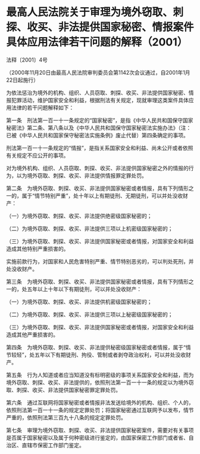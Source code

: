  # 最高人民法院关于审理为境外窃取、刺探、收买、非法提供国家秘密、情报案件具体应用法律若干问题的解释（2001）
 
 

法释〔2001〕4号

（2000年11月20日由最高人民法院审判委员会第1142次会议通过，自2001年1月22日起施行）

为依法惩治为境外的机构、组织、人员窃取、刺探、收买、非法提供国家秘密、情报犯罪活动，维护国家安全和利益，根据刑法有关规定，现就审理这类案件具体应用法律的若干问题解释如下：

第一条　刑法第一百一十一条规定的“国家秘密”，是指《中华人民共和国保守国家秘密法》第二条、第八条以及《中华人民共和国保守国家秘密法实施办法》（注：已被《中华人民共和国家保守秘密法实施条例》废止代替）第四条确定的事项。

刑法第一百一十一条规定的“情报”，是指关系国家安全和利益、尚未公开或者依照有关规定不应公开的事项。

对为境外机构、组织、人员窃取、刺探、收买、非法提供国家秘密之外的情报的行为，以为境外窃取、刺探、收买、非法提供情报罪定罪处罚。

第二条　为境外窃取、刺探、收买、非法提供国家秘密或者情报，具有下列情形之一的，属于“情节特别严重”，处十年以上有期徒刑、无期徒刑，可以并处没收财产：

（一）为境外窃取、刺探、收买、非法提供绝密级国家秘密的；

（二）为境外窃取、刺探、收买、非法提供三项以上机密级国家秘密的；

（三）为境外窃取、刺探、收买、非法提供国家秘密或者情报，对国家安全和利益造成其他特别严重损害的。

实施前款行为，对国家和人民危害特别严重、情节特别恶劣的，可以判处死刑，并处没收财产。

第三条　为境外窃取、刺探、收买、非法提供国家秘密或者情报，具有下列情形之一的，处五年以上十年以下有期徒刑，可以并处没收财产：

（一）为境外窃取、刺探、收买、非法提供机密级国家秘密的；

（二）为境外窃取、刺探、收买、非法提供三项以上秘密级国家秘密的；

（三）为境外窃取、刺探、收买、非法提供国家秘密或者情报，对国家安全和利益造成其他严重损害的。

第四条　为境外窃取、刺探、收买、非法提供秘密级国家秘密或者情报，属于“情节较轻”，处五年以下有期徒刑、拘役、管制或者剥夺政治权利，可以并处没收财产。

第五条　行为人知道或者应当知道没有标明密级的事项关系国家安全和利益，而为境外窃取、刺探、收买、非法提供的，依照刑法第一百一十一条的规定以为境外窃取、刺探、收买、非法提供国家秘密罪定罪处罚。

第六条　通过互联网将国家秘密或者情报非法发送给境外的机构、组织、个人的，依照刑法第一百一十一条的规定定罪处罚；将国家秘密通过互联网予以发布，情节严重的，依照刑法第三百九十八条的规定定罪处罚。
 
第七条　审理为境外窃取、刺探、收买、非法提供国家秘密案件，需要对有关事项是否属于国家秘密以及属于何种密级进行鉴定的，由国家保密工作部门或者省、自治区、直辖市保密工作部门鉴定。

 